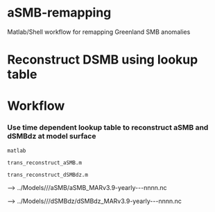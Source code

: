 # aSMB-remapping
Matlab/Shell workflow for remapping Greenland SMB anomalies

# Reconstruct DSMB using lookup table

# Workflow
### Use time dependent lookup table to reconstruct aSMB and dSMBdz at model surface

`matlab`

`trans_reconstruct_aSMB.m`

`trans_reconstruct_dSMBdz.m`

--> ../Models/<MODEL>/<scenario>/aSMB/aSMB_MARv3.9-yearly-<scenario>-<MODEL>-nnnn.nc

--> ../Models/<MODEL>/<scenario>/dSMBdz/dSMBdz_MARv3.9-yearly-<scenario>-<MODEL>-nnnn.nc
